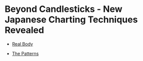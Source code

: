 # Beyond Candlesticks - New Japanese Charting Techniques Revealed

* [Real Body](real-body/README.md)

* [The Patterns](the-patterns/README.md)
